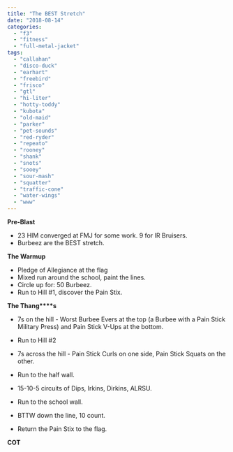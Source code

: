 ```yaml
---
title: "The BEST Stretch"
date: "2018-08-14"
categories: 
  - "f3"
  - "fitness"
  - "full-metal-jacket"
tags: 
  - "callahan"
  - "disco-duck"
  - "earhart"
  - "freebird"
  - "frisco"
  - "gtl"
  - "hi-liter"
  - "hotty-toddy"
  - "kubota"
  - "old-maid"
  - "parker"
  - "pet-sounds"
  - "red-ryder"
  - "repeato"
  - "rooney"
  - "shank"
  - "snots"
  - "sooey"
  - "sour-mash"
  - "squatter"
  - "traffic-cone"
  - "water-wings"
  - "www"
---
```


**Pre-Blast**

- 23 HIM converged at FMJ for some work. 9 for IR Bruisers.
- Burbeez are the BEST stretch.

**The Warmup**

- Pledge of Allegiance at the flag
- Mixed run around the school, paint the lines.
- Circle up for: 50 Burbeez.
- Run to Hill #1, discover the Pain Stix.

**T****he T****hang****s**

- 7s on the hill - Worst Burbee Evers at the top (a Burbee with a Pain Stick Military Press) and Pain Stick V-Ups at the bottom.
- Run to Hill #2

- 7s across the hill - Pain Stick Curls on one side, Pain Stick Squats on the other.
- Run to the half wall.
- 15-10-5 circuits of Dips, Irkins, Dirkins, ALRSU.
- Run to the school wall.
- BTTW down the line, 10 count.
- Return the Pain Stix to the flag.

**COT**
